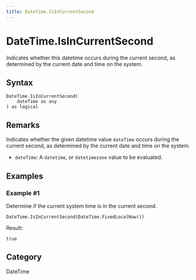 ```yaml
---
title: DateTime.IsInCurrentSecond
---
```


# DateTime.IsInCurrentSecond


Indicates whether this datetime occurs during the current second, as determined by the current date and time on the system.


## Syntax

```powerquery
DateTime.IsInCurrentSecond(
    dateTime as any
) as logical
```


## Remarks

Indicates whether the given datetime value <code>dateTime</code> occurs during the current second, as determined by the current date and time on the system.      <ul>      <li><code>dateTime</code>: A <code>datetime</code>, or <code>datetimezone</code> value to be evaluated.</li>      </ul>


## Examples

### Example #1 
Determine if the current system time is in the current second.
```powerquery
DateTime.IsInCurrentSecond(DateTime.FixedLocalNow())
```

Result: 
```powerquery
true
```




## Category
DateTime
